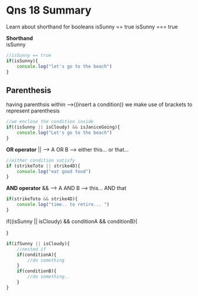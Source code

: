 # Qns 18 Summary

Learn about shorthand for booleans
isSunny == true 
isSunny === true

**Shorthand**  
isSunny 

```js
//isSunny == true
if(isSunny){
    console.log("let's go to the beach")
}
```

## Parenthesis
having parenthsis within -->((insert a condition))
we make use of brackets to represent parenthesis
```js
//we enclose the condition inside
if((isSunny || isCloudy) && isJaniceGoing){
    console.log("Let's go to the beach")
}
```

**OR operator**
|| --> A OR B  --> either this... or that... 
```js
//either condition satisfy 
if (strikeToto || strike4D){
    console.log("eat good food")
}
```
**AND operator**
&& --> A AND B --> this... AND that 
```js
if(strikeToto && strike4D){
    console.log("time.. to retire... ")
}
```

if((isSunny || isCloudy) && conditionA && conditionB){

}
```js
if(ifSunny || isCloudy){
    //nested if
    if(conditionA){
        //do something
    }
    if(conditionB){
        //do something.. 
    }
}
```
